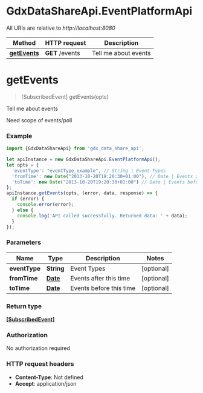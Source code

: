 # GdxDataShareApi.EventPlatformApi

All URIs are relative to *http://localhost:8080*

Method | HTTP request | Description
------------- | ------------- | -------------
[**getEvents**](EventPlatformApi.md#getEvents) | **GET** /events | Tell me about events

<a name="getEvents"></a>
# **getEvents**
> [SubscribedEvent] getEvents(opts)

Tell me about events

Need scope of events/poll

### Example
```javascript
import {GdxDataShareApi} from 'gdx_data_share_api';

let apiInstance = new GdxDataShareApi.EventPlatformApi();
let opts = { 
  'eventType': "eventType_example", // String | Event Types
  'fromTime': new Date("2013-10-20T19:20:30+01:00"), // Date | Events after this time
  'toTime': new Date("2013-10-20T19:20:30+01:00") // Date | Events before this time
};
apiInstance.getEvents(opts, (error, data, response) => {
  if (error) {
    console.error(error);
  } else {
    console.log('API called successfully. Returned data: ' + data);
  }
});
```

### Parameters

Name | Type | Description  | Notes
------------- | ------------- | ------------- | -------------
 **eventType** | **String**| Event Types | [optional] 
 **fromTime** | [**Date**](.md)| Events after this time | [optional] 
 **toTime** | [**Date**](.md)| Events before this time | [optional] 

### Return type

[**[SubscribedEvent]**](SubscribedEvent.md)

### Authorization

No authorization required

### HTTP request headers

 - **Content-Type**: Not defined
 - **Accept**: application/json

